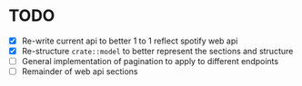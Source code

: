# TODO

- [x] Re-write current api to better 1 to 1 reflect spotify web api
- [x] Re-structure `crate::model` to better represent the sections and structure
- [ ] General implementation of pagination to apply to different endpoints
- [ ] Remainder of web api sections